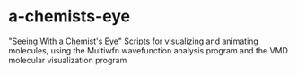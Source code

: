 # a-chemists-eye
"Seeing With a Chemist's Eye"
Scripts for visualizing and animating molecules, using the Multiwfn wavefunction analysis program and the VMD molecular visualization program 
